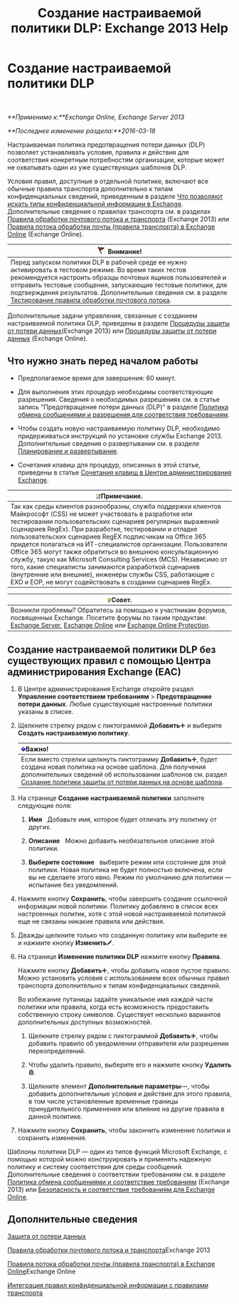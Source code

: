 ﻿---
title: 'Создание настраиваемой политики DLP: Exchange 2013 Help'
TOCTitle: Создание настраиваемой политики DLP
ms:assetid: b3299a39-9663-41e4-b76e-9d2f7879d486
ms:mtpsurl: https://technet.microsoft.com/ru-ru/library/JJ150550(v=EXCHG.150)
ms:contentKeyID: 50487297
ms.date: 04/30/2018
mtps_version: v=EXCHG.150
ms.translationtype: HT
---

# Создание настраиваемой политики DLP

 

_**Применимо к:**Exchange Online, Exchange Server 2013_

_**Последнее изменение раздела:**2016-03-18_

Настраиваемая политика предотвращения потери данных (DLP) позволяет устанавливать условия, правила и действия для соответствия конкретным потребностям организации, которые может не охватывать один из уже существующих шаблонов DLP.

Условия правил, доступные в отдельной политике, включают все обычные правила транспорта дополнительно к типам конфиденциальных сведений, приведенным в разделе [Что позволяют искать типы конфиденциальной информации в Exchange](what-the-sensitive-information-types-in-exchange-look-for-exchange-online-help.md). Дополнительные сведения о правилах транспорта см. в разделах [Правила обработки почтового потока и транспорта](mail-flow-rules-transport-rules-in-exchange-2013-exchange-2013-help.md) (Exchange 2013) или [Правила потока обработки почты (правила транспорта) в Exchange Online](https://technet.microsoft.com/ru-ru/library/jj919238\(v=exchg.150\)) (Exchange Online).

<table>
<thead>
<tr class="header">
<th><img src="images/Dd876857.Caution(EXCHG.150).gif" title="Внимание!" alt="Внимание!" />Внимание!</th>
</tr>
</thead>
<tbody>
<tr class="odd">
<td>Перед запуском политики DLP в рабочей среде ее нужно активировать в тестовом режиме. Во время таких тестов рекомендуется настроить образцы почтовых ящиков пользователей и отправить тестовые сообщения, запускающие тестовые политики, для подтверждения результатов. Дополнительные сведения см. в разделе <a href="test-a-mail-flow-rule-exchange-2013-help.md">Тестирование правила обработки почтового потока</a>.</td>
</tr>
</tbody>
</table>


Дополнительные задачи управления, связанные с созданием настраиваемой политики DLP, приведены в разделе [Процедуры защиты от потери данных](dlp-procedures-exchange-2013-help.md)(Exchange 2013) или [Процедуры защиты от потери данных](https://technet.microsoft.com/ru-ru/library/jj938003\(v=exchg.150\)) (Exchange Online).

## Что нужно знать перед началом работы

  - Предполагаемое время для завершения: 60 минут.

  - Для выполнения этих процедур необходимы соответствующие разрешения. Сведения о необходимых разрешениях см. в статье запись "Предотвращение потери данных (DLP)" в разделе [Политика обмена сообщениями и разрешения для соответствия требованиям](messaging-policy-and-compliance-permissions-exchange-2013-help.md).

  - Чтобы создать новую настраиваемую политику DLP, необходимо придерживаться инструкций по установке службы Exchange 2013. Дополнительные сведения о развертывании см. в разделе [Планирование и развертывание](planning-and-deployment-for-exchange-2013-installation-instructions.md).

  - Сочетания клавиш для процедур, описанных в этой статье, приведены в статье [Сочетания клавиш в Центре администрирования Exchange](keyboard-shortcuts-in-the-exchange-admin-center-exchange-online-protection-help.md).

<table>
<thead>
<tr class="header">
<th><img src="images/JJ126620.note(EXCHG.150).gif" title="Примечание" alt="Примечание" />Примечание.</th>
</tr>
</thead>
<tbody>
<tr class="odd">
<td>Так как среды клиентов разнообразны, служба поддержки клиентов Майкрософт (CSS) не может участвовать в разработке или тестировании пользовательских сценариев регулярных выражений (сценариев RegEx). При разработке, тестировании и отладке пользовательских сценариев RegEX подписчикам на Office 365 придется полагаться на ИТ-специалистов организации. Пользователи Office 365 могут также обратиться во внешнюю консультационную службу, такую как Microsoft Consulting Services (MCS). Независимо от того, какие специалисты занимаются разработкой сценариев (внутренние или внешние), инженеры службы CSS, работающие с EXO и EOP, не могут содействовать в создании сценариев RegEx.</td>
</tr>
</tbody>
</table>


<table>
<thead>
<tr class="header">
<th><img src="images/Bb124558.tip(EXCHG.150).gif" title="Совет" alt="Совет" />Совет.</th>
</tr>
</thead>
<tbody>
<tr class="odd">
<td>Возникли проблемы? Обратитесь за помощью к участникам форумов, посвященных Exchange. Посетите форумы по таким продуктам: <a href="https://go.microsoft.com/fwlink/p/?linkid=60612">Exchange Server</a>, <a href="https://go.microsoft.com/fwlink/p/?linkid=267542">Exchange Online</a> или <a href="https://go.microsoft.com/fwlink/p/?linkid=285351">Exchange Online Protection</a>.</td>
</tr>
</tbody>
</table>


## Создание настраиваемой политики DLP без существующих правил с помощью Центра администрирования Exchange (EAC)

1.  В Центре администрирования Exchange откройте раздел **Управление соответствием требованиям** \> **Предотвращение потери данных**. Любые существующие настроенные политики указаны в списке.

2.  Щелкните стрелку рядом с пиктограммой **Добавить**![Значок добавления](images/JJ218640.c1e75329-d6d7-4073-a27d-498590bbb558(EXCHG.150).gif "Значок добавления") и выберите **Создать настраиваемую политику**.
    
    <table>
    <thead>
    <tr class="header">
    <th><img src="images/Dd876857.important(EXCHG.150).gif" title="Важно" alt="Важно" />Важно!</th>
    </tr>
    </thead>
    <tbody>
    <tr class="odd">
    <td>Если вместо стрелки щелкнуть пиктограмму <strong>Добавить</strong><img src="images/JJ218640.c1e75329-d6d7-4073-a27d-498590bbb558(EXCHG.150).gif" title="Значок добавления" alt="Значок добавления" />, будет создана новая политика на основе шаблона. Для получения дополнительных сведений об использовании шаблонов см. раздел <a href="how-to-new-dlp-data-loss-prevention-policy-template.md">Создание политики защиты от потери данных на основе шаблона</a>.</td>
    </tr>
    </tbody>
    </table>


3.  На странице **Создание настраиваемой политики** заполните следующие поля:
    
    1.  **Имя**   Добавьте имя, которое будет отличать эту политику от других.
    
    2.  **Описание**   Можно добавить необязательное описание этой политики.
    
    3.  **Выберите состояние**   выберите режим или состояние для этой политики. Новая политика не будет полностью включена, если вы не сделаете этого явно. Режим по умолчанию для политики — испытание без уведомлений.

4.  Нажмите кнопку **Сохранить**, чтобы завершить создание ссылочной информации новой политики. Политику добавлено в список всех настроенных политик, хотя с этой новой настраиваемой политикой еще не связаны никакие правила или действия.

5.  Дважды щелкните только что созданную политику или выберите ее и нажмите кнопку **Изменить**![Значок редактирования](images/Bb124582.6f53ccb2-1f13-4c02-bea0-30690e6ea71d(EXCHG.150).gif "Значок редактирования").

6.  На странице **Изменение политики DLP** нажмите кнопку **Правила**.
    
    Нажмите кнопку **Добавить**![Значок добавления](images/JJ218640.c1e75329-d6d7-4073-a27d-498590bbb558(EXCHG.150).gif "Значок добавления"), чтобы добавить новое пустое правило. Можно установить условия с использованием всех обычных правил транспорта дополнительно к типам конфиденциальных сведений.
    
    Во избежание путаницы задайте уникальное имя каждой части политики или правила, когда есть возможность предоставить собственную строку символов. Существует несколько вариантов дополнительных доступных возможностей.
    
    1.  Щелкните стрелку рядом с пиктограммой **Добавить**![Значок добавления](images/JJ218640.c1e75329-d6d7-4073-a27d-498590bbb558(EXCHG.150).gif "Значок добавления"), чтобы добавить правило об уведомлении отправителя или разрешении переопределений.
    
    2.  Чтобы удалить правило, выберите его и нажмите кнопку **Удалить**![Значок удаления](images/Dd979797.14f639f6-61e8-4418-bbfb-0db14de9d2f5(EXCHG.150).gif "Значок удаления").
    
    3.  Щелкните элемент **Дополнительные параметры**![Значок дополнительных параметров](images/JJ150550.5381819e-3b21-4873-8714-e9b956290b28(EXCHG.150).gif "Значок дополнительных параметров"), чтобы добавить дополнительные условия и действия для этого правила, в том числе установленные временные границы принудительного применения или влияние на другие правила в данной политике.

7.  Нажмите кнопку **Сохранить**, чтобы закончить изменение политики и сохранить изменения.

Шаблоны политики DLP — один из типов функций Microsoft Exchange, с помощью которой можно конструировать и применять надежную политику и систему соответствия для среды сообщений. Дополнительные сведения о соответствии требованиям см. в разделе [Политика обмена сообщениями и соответствие требованиям](messaging-policy-and-compliance-exchange-2013-help.md) (Exchange 2013) или [Безопасность и соответствие требованиям для Exchange Online](https://technet.microsoft.com/ru-ru/library/jj200706\(v=exchg.150\)).

## Дополнительные сведения

[Защита от потери данных](technical-overview-of-dlp-data-loss-prevention-in-exchange.md)

[Правила обработки почтового потока и транспорта](mail-flow-rules-transport-rules-in-exchange-2013-exchange-2013-help.md)Exchange 2013

[Правила потока обработки почты (правила транспорта) в Exchange Online](https://technet.microsoft.com/ru-ru/library/jj919238\(v=exchg.150\))Exchange Online

[Интеграция правил конфиденциальной информации с правилами транспорта](integrating-sensitive-information-rules-with-transport-rules-exchange-2013-help.md)

